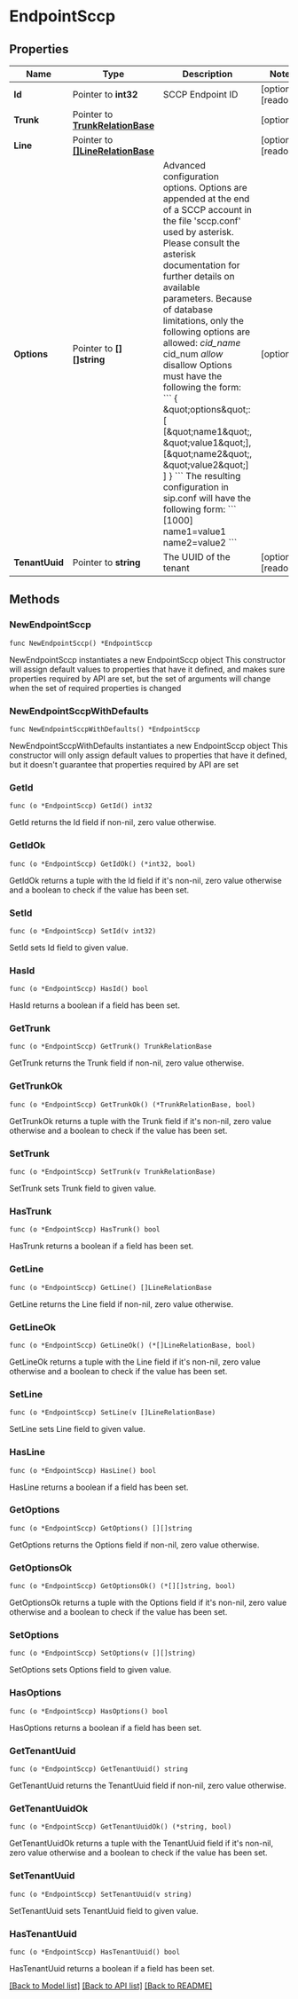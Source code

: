 # EndpointSccp

## Properties

Name | Type | Description | Notes
------------ | ------------- | ------------- | -------------
**Id** | Pointer to **int32** | SCCP Endpoint ID | [optional] [readonly]
**Trunk** | Pointer to [**TrunkRelationBase**](TrunkRelationBase.md) |  | [optional]
**Line** | Pointer to [**[]LineRelationBase**](LineRelationBase.md) |  | [optional] [readonly]
**Options** | Pointer to **[][]string** | Advanced configuration options. Options are appended at the end of a  SCCP account in the file &#39;sccp.conf&#39; used by asterisk. Please consult the asterisk documentation for further details on available parameters. Because of database limitations, only the following options are allowed:   *cid_name* cid_num  *allow* disallow   Options must have the following the form:  &#x60;&#x60;&#x60; {   \&quot;options\&quot;: [     [\&quot;name1\&quot;, \&quot;value1\&quot;],     [\&quot;name2\&quot;, \&quot;value2\&quot;]   ] } &#x60;&#x60;&#x60;  The resulting configuration in sip.conf will have the following form:  &#x60;&#x60;&#x60; [1000] name1&#x3D;value1 name2&#x3D;value2 &#x60;&#x60;&#x60;  | [optional]
**TenantUuid** | Pointer to **string** | The UUID of the tenant | [optional] [readonly]

## Methods

### NewEndpointSccp

`func NewEndpointSccp() *EndpointSccp`

NewEndpointSccp instantiates a new EndpointSccp object
This constructor will assign default values to properties that have it defined,
and makes sure properties required by API are set, but the set of arguments
will change when the set of required properties is changed

### NewEndpointSccpWithDefaults

`func NewEndpointSccpWithDefaults() *EndpointSccp`

NewEndpointSccpWithDefaults instantiates a new EndpointSccp object
This constructor will only assign default values to properties that have it defined,
but it doesn't guarantee that properties required by API are set

### GetId

`func (o *EndpointSccp) GetId() int32`

GetId returns the Id field if non-nil, zero value otherwise.

### GetIdOk

`func (o *EndpointSccp) GetIdOk() (*int32, bool)`

GetIdOk returns a tuple with the Id field if it's non-nil, zero value otherwise
and a boolean to check if the value has been set.

### SetId

`func (o *EndpointSccp) SetId(v int32)`

SetId sets Id field to given value.

### HasId

`func (o *EndpointSccp) HasId() bool`

HasId returns a boolean if a field has been set.

### GetTrunk

`func (o *EndpointSccp) GetTrunk() TrunkRelationBase`

GetTrunk returns the Trunk field if non-nil, zero value otherwise.

### GetTrunkOk

`func (o *EndpointSccp) GetTrunkOk() (*TrunkRelationBase, bool)`

GetTrunkOk returns a tuple with the Trunk field if it's non-nil, zero value otherwise
and a boolean to check if the value has been set.

### SetTrunk

`func (o *EndpointSccp) SetTrunk(v TrunkRelationBase)`

SetTrunk sets Trunk field to given value.

### HasTrunk

`func (o *EndpointSccp) HasTrunk() bool`

HasTrunk returns a boolean if a field has been set.

### GetLine

`func (o *EndpointSccp) GetLine() []LineRelationBase`

GetLine returns the Line field if non-nil, zero value otherwise.

### GetLineOk

`func (o *EndpointSccp) GetLineOk() (*[]LineRelationBase, bool)`

GetLineOk returns a tuple with the Line field if it's non-nil, zero value otherwise
and a boolean to check if the value has been set.

### SetLine

`func (o *EndpointSccp) SetLine(v []LineRelationBase)`

SetLine sets Line field to given value.

### HasLine

`func (o *EndpointSccp) HasLine() bool`

HasLine returns a boolean if a field has been set.

### GetOptions

`func (o *EndpointSccp) GetOptions() [][]string`

GetOptions returns the Options field if non-nil, zero value otherwise.

### GetOptionsOk

`func (o *EndpointSccp) GetOptionsOk() (*[][]string, bool)`

GetOptionsOk returns a tuple with the Options field if it's non-nil, zero value otherwise
and a boolean to check if the value has been set.

### SetOptions

`func (o *EndpointSccp) SetOptions(v [][]string)`

SetOptions sets Options field to given value.

### HasOptions

`func (o *EndpointSccp) HasOptions() bool`

HasOptions returns a boolean if a field has been set.

### GetTenantUuid

`func (o *EndpointSccp) GetTenantUuid() string`

GetTenantUuid returns the TenantUuid field if non-nil, zero value otherwise.

### GetTenantUuidOk

`func (o *EndpointSccp) GetTenantUuidOk() (*string, bool)`

GetTenantUuidOk returns a tuple with the TenantUuid field if it's non-nil, zero value otherwise
and a boolean to check if the value has been set.

### SetTenantUuid

`func (o *EndpointSccp) SetTenantUuid(v string)`

SetTenantUuid sets TenantUuid field to given value.

### HasTenantUuid

`func (o *EndpointSccp) HasTenantUuid() bool`

HasTenantUuid returns a boolean if a field has been set.

[[Back to Model list]](../README.md#documentation-for-models) [[Back to API list]](../README.md#documentation-for-api-endpoints) [[Back to README]](../README.md)
